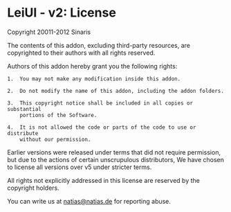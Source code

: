 LeiUI - v2: License
===================

Copyright 20011-2012 Sinaris

The contents of this addon, excluding third-party resources, are
copyrighted to their authors with all rights reserved.

Authors of this addon hereby grant you the following rights:

	1.	You may not make any modification inside this addon.

	2.	Do not modify the name of this addon, including the addon folders.

	3.	This copyright notice shall be included in all copies or substantial
		portions of the Software.

	4.	It is not allowed the code or parts of the code to use or distribute
		without our permission.

Earlier versions were released under terms that did not require permission,
but due to the actions of certain unscrupulous distributors, We have chosen
to license all versions over v5 under stricter terms.

All rights not explicitly addressed in this license are reserved by
the copyright holders.

You can write us at natias@natias.de for reporting abuse.